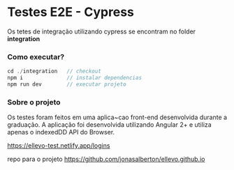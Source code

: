 # Testes E2E - Cypress

Os tetes de integração utilizando cypress se encontram no folder **integration**

### Como executar?

```js
cd ./integration   // checkout
npm i              // instalar dependencias
npm run dev        // executar projeto
```

### Sobre o projeto
Os testes foram feitos em uma aplica~cao front-end desenvolvida durante a graduação.
A aplicação foi desenvolvida utilizando Angular 2+ e utiliza apenas o indexedDD API do Browser.

https://ellevo-test.netlify.app/logins

repo para o projeto
https://github.com/jonasalberton/ellevo.github.io